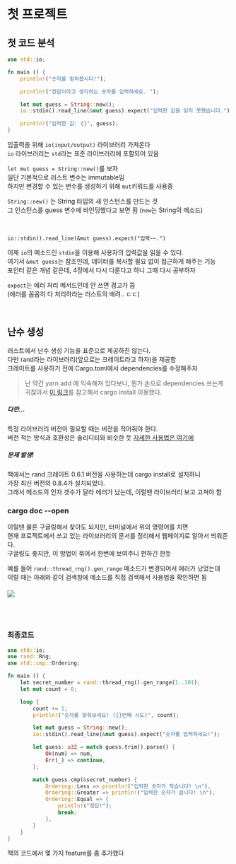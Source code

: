 # 첫 프로젝트

## 첫 코드 분석

```rust
use std::io;

fn main () {
    println!("숫자를 맞혀봅시다!");

    println!("정답이라고 생각하는 숫자를 입력하세요. ");

    let mut guess = String::new();
    io::stdin().read_line(&mut guess).expect("입력한 값을 읽지 못했습니다.");

    println!("입력한 값: {}", guess);
}
```

입출력을 위해 `io(input/output)` 라이브러리 가져온다<br>
`io` 라이브러리는 `std`라는 표준 라이브러리에 포함되어 있음

`let mut guess = String::new()`를 보자<br>
일단 기본적으로 러스트 변수는 immutable임<br>
하지만 변경할 수 있는 변수를 생성하기 위해 `mut`키워드를 사용중

`String::new()` 는 String 타입의 새 인스턴스를 만드는 것<br>
그 인스턴스를 guess 변수에 바인딩했다고 보면 됨 (`new`는 String의 메소드)

<br>

`io::stdin().read_line(&mut guess).expect("입력~~.")`

이제 `io`의 메소드인 `stdin`을 이용해 사용자의 입력값을 읽을 수 있다.<br>
여기서 `&mut guess`는 참조인데, 데이터를 복사할 필요 없이 접근하게 해주는 기능<br>
포인터 같은 개념 같은데, 4장에서 다시 다룬다고 하니 그때 다시 공부하자

`expect`는 에러 처리 메서드인데 안 쓰면 경고가 뜸<br>
(에러를 꼼꼼히 다 처리하라는 러스트의 배려.. ㄷㄷ)

<br>

## 난수 생성

러스트에서 난수 생성 기능을 표준으로 제공하진 않는다.<br>
다만 rand라는 라이브러리(앞으로는 크레이트라고 하자)을 제공함<br>
크레이트를 사용하기 전에 Cargo.toml에서 dependencies를 수정해주자

> 난 약간 yarn add 에 익숙해져 있다보니, 뭔가 손으로 dependencies 쓰는게 귀찮아서
> [이 링크](https://stackoverflow.com/questions/32934293/is-there-a-command-to-automatically-add-a-crate-to-my-cargo-toml)를 참고해서 cargo install 이용했다.

##### 다만...

특정 라이브러리 버전이 필요할 때는 버전을 적어줘야 한다.<br>
버전 적는 방식과 호환성은 솔리디티와 비슷한 듯
[자세한 사용법은 여기에](https://crates.io/crates/cargo-edit)

##### 문제 발생!

책에서는 rand 크레이트 0.6.1 버전을 사용하는데 cargo install로 설치하니<br>
가장 최신 버전의 0.8.4가 설치되었다.<br>
그래서 메소드의 인자 갯수가 달라 에러가 났는데, 이럴땐 라이브러리 보고 고쳐야 함

### cargo doc --open

이럴땐 물론 구글링해서 찾아도 되지만, 터미널에서 위의 명령어를 치면<br>
현재 프로젝트에서 쓰고 있는 라이브러리의 문서를 정리해서 웹페이지로 알아서 띄워준다.<br>
구글링도 좋지만, 이 방법이 묶어서 한번에 보여주니 편하긴 한듯

예를 들어 `rand::thread_rng().gen_range` 메소드가 변경되어서 에러가 났었는데<br>
이럴 때는 아래와 같이 검색창에 메소드를 직접 검색해서 사용법을 확인하면 됨<br>

###### ![](https://velog.velcdn.com/images/leedc0101/post/939d4ea3-6af6-4cae-b84f-9e10ba0d360c/image.png)

<br>

### 최종코드

```rust
use std::io;
use rand::Rng;
use std::cmp::Ordering;

fn main () {
    let secret_number = rand::thread_rng().gen_range(1..101);
    let mut count = 0;

    loop {
        count += 1;
        println!("숫자를 맞춰보세요! ({}번째 시도)", count);

        let mut guess = String::new();
        io::stdin().read_line(&mut guess).expect("숫자를 입력하세요!");

        let guess: u32 = match guess.trim().parse() {
            Ok(num) => num,
            Err(_) => continue,
        };

        match guess.cmp(&secret_number) {
            Ordering::Less => println!("입력한 숫자가 작습니다! \n"),
            Ordering::Greater => println!("입력한 숫자가 큽니다! \n"),
            Ordering::Equal => {
                println!("정답!");
                break;
            },
        }
    }
}
```

책의 코드에서 몇 가지 feature를 좀 추가했다
